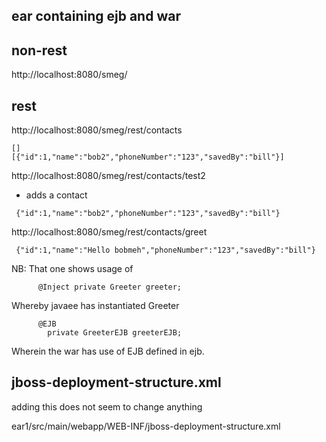 ## ear containing ejb and war

## non-rest

http://localhost:8080/smeg/



## rest

http://localhost:8080/smeg/rest/contacts
```
[]
[{"id":1,"name":"bob2","phoneNumber":"123","savedBy":"bill"}]
```


http://localhost:8080/smeg/rest/contacts/test2
 - adds a contact
 
```
 {"id":1,"name":"bob2","phoneNumber":"123","savedBy":"bill"}
```
 
 
 http://localhost:8080/smeg/rest/contacts/greet
 
```
 {"id":1,"name":"Hello bobmeh","phoneNumber":"123","savedBy":"bill"}
```
 
NB: That one shows usage of

```
      @Inject private Greeter greeter;
```
Whereby javaee has instantiated Greeter

        
```
      @EJB
        private GreeterEJB greeterEJB;
 ```
Wherein the war has use of EJB defined in ejb.
        

## jboss-deployment-structure.xml

adding this does not seem to change anything

ear1/src/main/webapp/WEB-INF/jboss-deployment-structure.xml


